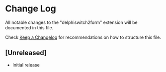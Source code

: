 # Change Log

All notable changes to the "delphiswitch2form" extension will be documented in this file.

Check [Keep a Changelog](http://keepachangelog.com/) for recommendations on how to structure this file.

## [Unreleased]

- Initial release